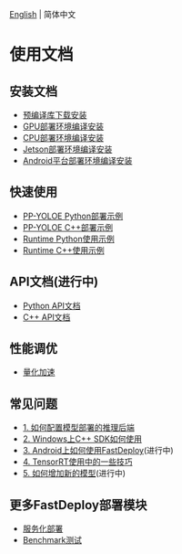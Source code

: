 [English](README_EN.md) | 简体中文

# 使用文档

## 安装文档

- [预编译库下载安装](cn/build_and_install/download_prebuilt_libraries.md)
- [GPU部署环境编译安装](cn/build_and_install/gpu.md)
- [CPU部署环境编译安装](cn/build_and_install/cpu.md)
- [Jetson部署环境编译安装](cn/build_and_install/jetson.md)
- [Android平台部署环境编译安装](cn/build_and_install/android.md)

## 快速使用

- [PP-YOLOE Python部署示例](cn/quick_start/models/python.md)
- [PP-YOLOE C++部署示例](cn/quick_start/models/cpp.md)
- [Runtime Python使用示例](cn/quick_start/runtime/python.md)
- [Runtime C++使用示例](cn/quick_start/runtime/cpp.md)

## API文档(进行中)

- [Python API文档](https://baidu-paddle.github.io/fastdeploy-api/python/html/)
- [C++ API文档](https://baidu-paddle.github.io/fastdeploy-api/cpp/html/)

## 性能调优

- [量化加速](cn/quantize.md)

## 常见问题

- [1. 如何配置模型部署的推理后端](cn/faq/how_to_change_backend.md)
- [2. Windows上C++ SDK如何使用](cn/faq/use_sdk_on_windows.md)
- [3. Android上如何使用FastDeploy](cn/faq/use_sdk_on_android.md)(进行中)
- [4. TensorRT使用中的一些技巧](cn/faq/tensorrt_tricks.md)
- [5. 如何增加新的模型](cn/faq/develop_a_new_model.md)(进行中)

## 更多FastDeploy部署模块

- [服务化部署](../serving)
- [Benchmark测试](../benchmark)
